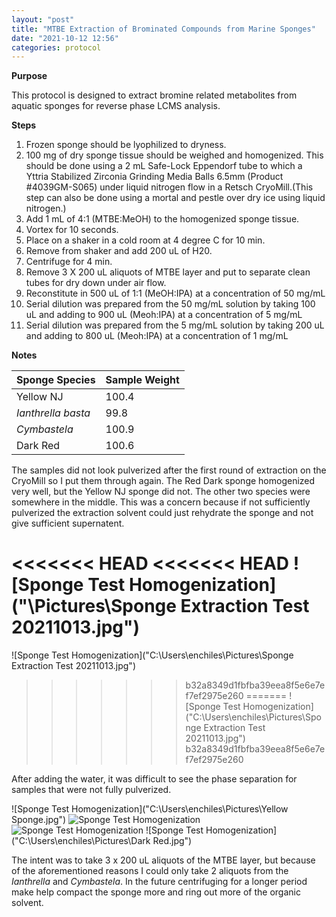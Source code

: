 ```yaml
---
layout: "post"
title: "MTBE Extraction of Brominated Compounds from Marine Sponges"
date: "2021-10-12 12:56"
categories: protocol
---
```


**Purpose**

This protocol is designed to extract bromine related metabolites from aquatic sponges for reverse phase LCMS analysis.

**Steps**

1. Frozen sponge should be lyophilized to dryness.
2. 100 mg of dry sponge tissue should be weighed and homogenized. This should be done using a 2 mL Safe-Lock Eppendorf tube to which a Yttria Stabilized Zirconia Grinding Media Balls 6.5mm (Product #4039GM-S065) under liquid nitrogen flow in a Retsch CryoMill.(This step can also be done using a mortal and pestle over dry ice using liquid nitrogen.)
3. Add 1 mL of 4:1 (MTBE:MeOH) to the homogenized sponge tissue.
4. Vortex for 10 seconds.
5. Place on a shaker in a cold room at 4 degree C for 10 min.
6. Remove from shaker and add 200 uL of H20.
7. Centrifuge for 4 min.
8. Remove 3 X 200 uL aliquots of MTBE layer and put to separate clean tubes for dry down under air flow.
9. Reconstitute in 500 uL of 1:1 (MeOH:IPA) at a concentration of 50 mg/mL
10. Serial dilution was prepared from the 50 mg/mL solution by taking 100 uL and adding to 900 uL (Meoh:IPA) at a concentration of 5 mg/mL
11. Serial dilution was prepared from the 5 mg/mL solution by taking 200 uL and adding to 800 uL (Meoh:IPA) at a concentration of 1 mg/mL

**Notes**

| Sponge Species     | Sample Weight    |
| :------------- | :------------- |
| Yellow NJ       | 100.4       |
| *Ianthrella basta*       | 99.8       |
| *Cymbastela*       | 100.9       |
| Dark Red       | 100.6      |   

The samples did not look pulverized after the first round of extraction on the CryoMill so I put them through again. The Red Dark sponge homogenized very well, but the Yellow NJ sponge did not. The other two species were somewhere in the middle. This was a concern because if not sufficiently pulverized the extraction solvent could just rehydrate the sponge and not give sufficient supernatent.

<<<<<<< HEAD
<<<<<<< HEAD
![Sponge Test Homogenization]("\Pictures\Sponge Extraction Test 20211013.jpg")
=======
![Sponge Test Homogenization]("C:\Users\enchiles\Pictures\Sponge Extraction Test 20211013.jpg")
>>>>>>> b32a8349d1fbfba39eea8f5e6e7ef7ef2975e260
=======
![Sponge Test Homogenization]("C:\Users\enchiles\Pictures\Sponge Extraction Test 20211013.jpg")
>>>>>>> b32a8349d1fbfba39eea8f5e6e7ef7ef2975e260

After adding the water, it was difficult to see the phase separation for samples that were not fully pulverized.

![Sponge Test Homogenization]("C:\Users\enchiles\Pictures\Yellow Sponge.jpg")
![Sponge Test Homogenization]("C:\Users\enchiles\Pictures\Ianthrella.jpg")
![Sponge Test Homogenization]("C:\Users\enchiles\Pictures\Cymbastela.jpg")
![Sponge Test Homogenization]("C:\Users\enchiles\Pictures\Dark Red.jpg")

The intent was to take 3 x 200 uL aliquots of the MTBE layer, but because of the aforementioned reasons I could only take 2 aliquots from the *Ianthrella* and *Cymbastela*. In the future centrifuging for a longer period make help compact the sponge more and ring out more of the organic solvent.
